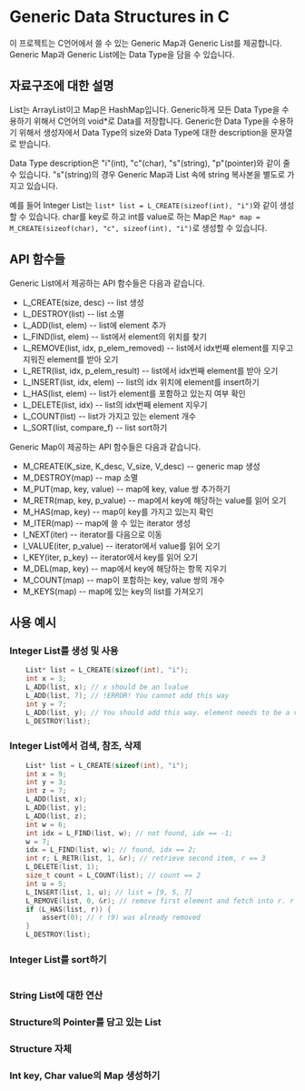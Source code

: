 # Generic Data Structures in C

이 프로젝트는 C언어에서 쓸 수 있는 Generic Map과 Generic List를 제공합니다.
Generic Map과 Generic List에는 Data Type을 담을 수 있습니다.

## 자료구조에 대한 설명

List는 ArrayList이고 Map은 HashMap입니다.
Generic하게 모든 Data Type을 수용하기 위해서 C언어의 void*로 Data를 저장합니다.
Generic한 Data Type을 수용하기 위해서 생성자에서 Data Type의 size와 Data Type에 대한 description을 문자열로 받습니다.

Data Type description은 "i"(int), "c"(char), "s"(string), "p"(pointer)와 같이 줄 수 있습니다.
"s"(string)의 경우 Generic Map과 List 속에 string 복사본을 별도로 가지고 있습니다.

예를 들어 Integer List는 ```list* list = L_CREATE(sizeof(int), "i")```와 같이 생성할 수 있습니다.
char를 key로 하고 int를 value로 하는 Map은 ```Map* map = M_CREATE(sizeof(char), "c", sizeof(int), "i")```로 생성할 수 있습니다. 

## API 함수들

Generic List에서 제공하는 API 함수들은 다음과 같습니다.
* L_CREATE(size, desc) -- list 생성
* L_DESTROY(list) -- list 소멸
* L_ADD(list, elem) -- list에 element 추가
* L_FIND(list, elem) -- list에서 element의 위치를 찾기
* L_REMOVE(list, idx, p_elem_removed) -- list에서 idx번째 element를 지우고 지워진 element를 받아 오기
* L_RETR(list, idx, p_elem_result) -- list에서 idx번째 element를 받아 오기
* L_INSERT(list, idx, elem) -- list의 idx 위치에 element를 insert하기
* L_HAS(list, elem) -- list가 element를 포함하고 있는지 여부 확인
* L_DELETE(list, idx) -- list의 idx번째 element 지우기
* L_COUNT(list) -- list가 가지고 있는 element 개수
* L_SORT(list, compare_f) -- list sort하기

Generic Map이 제공하는 API 함수들은 다음과 같습니다.
* M_CREATE(K_size, K_desc, V_size, V_desc) -- generic map 생성
* M_DESTROY(map) -- map 소멸
* M_PUT(map, key, value) -- map에 key, value 쌍 추가하기
* M_RETR(map, key, p_value) -- map에서 key에 해당하는 value를 읽어 오기
* M_HAS(map, key) -- map이 key를 가지고 있는지 확인
* M_ITER(map) -- map에 쓸 수 있는 iterator 생성
* I_NEXT(iter) -- iterator를 다음으로 이동
* I_VALUE(iter, p_value) -- iterator에서 value를 읽어 오기
* I_KEY(iter, p_key) -- iterator에서 key를 읽어 오기
* M_DEL(map, key) -- map에서 key에 해당하는 항목 지우기
* M_COUNT(map) -- map이 포함하는 key, value 쌍의 개수
* M_KEYS(map) -- map에 있는 key의 list를 가져오기

## 사용 예시

### Integer List를 생성 및 사용
```c
    List* list = L_CREATE(sizeof(int), "i");
    int x = 3;
    L_ADD(list, x); // x should be an lvalue
    L_ADD(list, 7); // !ERROR! You cannot add this way
    int y = 7;
    L_ADD(list, y); // You should add this way. element needs to be a variable that can be pointed by a pointer
    L_DESTROY(list);  
```

### Integer List에서 검색, 참조, 삭제
```c
    List* list = L_CREATE(sizeof(int), "i");
    int x = 9;
    int y = 3;
    int z = 7;
    L_ADD(list, x);
    L_ADD(list, y);
    L_ADD(list, z);
    int w = 6;
    int idx = L_FIND(list, w); // not found, idx == -1;
    w = 7;
    idx = L_FIND(list, w); // found, idx == 2;
    int r; L_RETR(list, 1, &r); // retrieve second item, r == 3
    L_DELETE(list, 1);
    size_t count = L_COUNT(list); // count == 2
    int u = 5;
    L_INSERT(list, 1, u); // list = [9, 5, 7]
    L_REMOVE(list, 0, &r); // remove first element and fetch into r. r == 9
    if (L_HAS(list, r)) {
        assert(0); // r (9) was already removed
    }
    L_DESTROY(list); 
```

### Integer List를 sort하기

```c


```

### String List에 대한 연산

### Structure의 Pointer를 담고 있는 List

### Structure 자체

### Int key, Char value의 Map 생성하기

